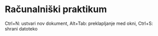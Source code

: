 # Računalniški praktikum
Ctrl+N: ustvari nov dokument, Alt+Tab: preklapljanje med okni, Ctrl+S: shrani datoteko
